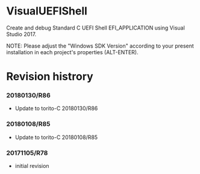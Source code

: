 # VisualUEFIShell
Create and debug Standard C UEFI Shell EFI_APPLICATION using Visual Studio 2017.

NOTE: Please adjust the "Windows SDK Version" according to your present installation
in each project's properties (ALT-ENTER).

# Revision histrory
### 20180130/R86
* Update to torito-C 20180130/R86
### 20180108/R85
* Update to torito-C 20180108/R85
### 20171105/R78
* initial revision

